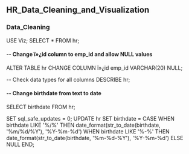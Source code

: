 ## HR_Data_Cleaning_and_Visualization

### Data_Cleaning
USE Viz;
SELECT *
FROM hr;


#### -- Change ï»¿id column to emp_id and allow NULL values

ALTER TABLE hr
CHANGE COLUMN ï»¿id emp_id VARCHAR(20) NULL;

-- Check data types for all columns
DESCRIBE hr;


#### -- Change birthdate from text to date

SELECT birthdate
FROM hr;

SET sql_safe_updates = 0;
UPDATE hr
SET birthdate = CASE
    WHEN birthdate LIKE '%/%' THEN date_format(str_to_date(birthdate, '%m/%d/%Y'), '%Y-%m-%d')
    WHEN birthdate LIKE '%-%' THEN date_format(str_to_date(birthdate, '%m-%d-%Y'), '%Y-%m-%d')
    ELSE NULL
END;

